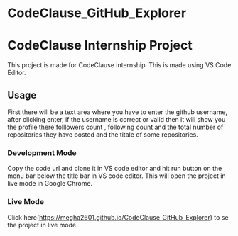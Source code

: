 # CodeClause_GitHub_Explorer


# CodeClause Internship Project

This project is made for CodeClause internship. This is made using VS Code Editor.

## Usage

First there will be a text area where you have to enter the github username, after clicking enter, if the username is correct or valid then it will show you the profile there folllowers count , following count and the total number of repositories they have posted and the titale of some repositories.

### Development Mode

Copy the code url and clone it in VS code editor and hit run button on the menu bar below the title bar in VS code editor. This will open the project in live mode in Google Chrome.

### Live Mode
Click here(https://megha2601.github.io/CodeClause_GitHub_Explorer) to se the project in live mode.
